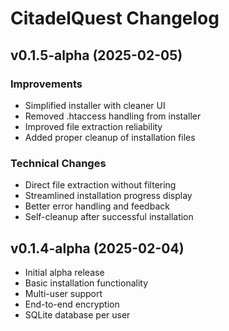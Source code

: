 # CitadelQuest Changelog

## v0.1.5-alpha (2025-02-05)

### Improvements
- Simplified installer with cleaner UI
- Removed .htaccess handling from installer
- Improved file extraction reliability
- Added proper cleanup of installation files

### Technical Changes
- Direct file extraction without filtering
- Streamlined installation progress display
- Better error handling and feedback
- Self-cleanup after successful installation

## v0.1.4-alpha (2025-02-04)
- Initial alpha release
- Basic installation functionality
- Multi-user support
- End-to-end encryption
- SQLite database per user
